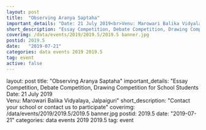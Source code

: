 ```yaml
---
layout: post
title:  "Observing Aranya Saptaha"
important_details: "Date: 21 July 2019<br>Venu: Marowari Balika Vidyalaya, Jalpaiguri"
short_description: "Essay Competition, Debate Competition, Drawing Competition for School Students <br>Contact your school or contact us to participate"
coverimg: /data/events/2019/2019.5/2019.5 banner.jpg
postid: 2019.5
date:   "2019-07-21"
categories: data events 2019 2019.5
tag: event
active: false
---
```

layout: post
title:  "Observing Aranya Saptaha"
important_details: "Essay Competition, Debate Competition, Drawing Competition for School Students <br>Date: 21 July 2019<br>Venu: Marowari Balika Vidyalaya, Jalpaiguri"
short_description: "Contact your school or contact us to participate"
coverimg: /data/events/2019/2019.5/2019.5 banner.jpg
postid: 2019.5
date:   "2019-07-21"
categories: data events 2019 2019.5
tag: event
